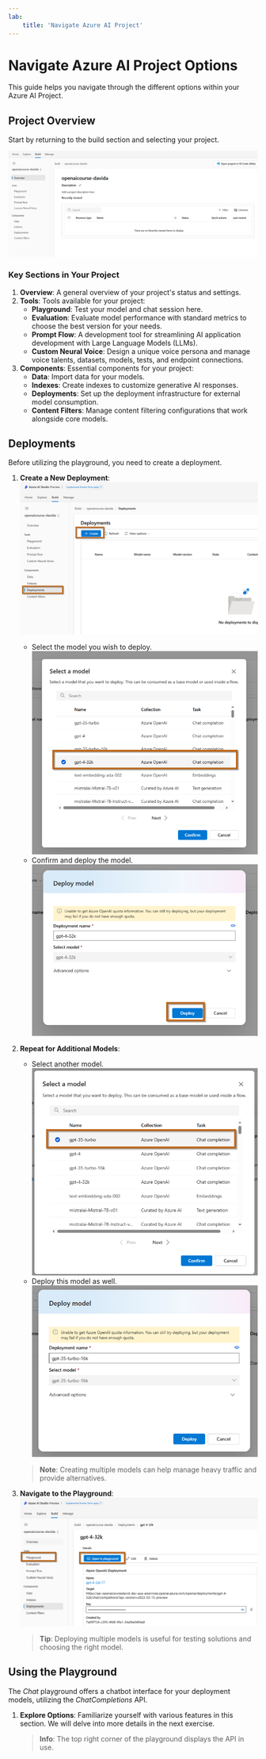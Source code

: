 ```yaml
---
lab:
    title: 'Navigate Azure AI Project'
---
```


# Navigate Azure AI Project Options

This guide helps you navigate through the different options within your Azure AI Project.

## Project Overview

Start by returning to the build section and selecting your project.

![Project View AI Studio](../media/aistudio-project.png)

### Key Sections in Your Project

1. **Overview**: A general overview of your project's status and settings.
2. **Tools**: Tools available for your project:
   - **Playground**: Test your model and chat session here.
   - **Evaluation**: Evaluate model performance with standard metrics to choose the best version for your needs.
   - **Prompt Flow**: A development tool for streamlining AI application development with Large Language Models (LLMs).
   - **Custom Neural Voice**: Design a unique voice persona and manage voice talents, datasets, models, tests, and endpoint connections.
3. **Components**: Essential components for your project:
   - **Data**: Import data for your models.
   - **Indexes**: Create indexes to customize generative AI responses.
   - **Deployments**: Set up the deployment infrastructure for external model consumption.
   - **Content Filters**: Manage content filtering configurations that work alongside core models.

## Deployments

Before utilizing the playground, you need to create a deployment.

1. **Create a New Deployment**:
   ![Create Deployment](../media/azure-ai-deployments-create.png)
   - Select the model you wish to deploy.
     ![Create Deployment Select Model](../media/azure-ai-deployments-create-gpt4-select.png)
   - Confirm and deploy the model.
     ![Create Deployment Deploy](../media/azure-ai-deployments-create-gpt4-create.png)

2. **Repeat for Additional Models**:
   - Select another model.
     ![Create Deployment Select Model](../media/ai-studio-deploy-gpt35-find.png)
   - Deploy this model as well.
     ![Create Deployment Deploy](../media/ai-studio-deploy-gpt35-deploy.png)

    > **Note**: Creating multiple models can help manage heavy traffic and provide alternatives.

3. **Navigate to the Playground**:
   ![Create Deployment Navigate to Playground](../media/azure-ai-deployments-create-gpt4-openplayground.png)

    > **Tip**: Deploying multiple models is useful for testing solutions and choosing the right model.

## Using the Playground

The *Chat* playground offers a chatbot interface for your deployment models, utilizing the *ChatCompletions* API.

1. **Explore Options**: Familiarize yourself with various features in this section. We will delve into more details in the next exercise.

    > **Info**: The top right corner of the playground displays the API in use.
